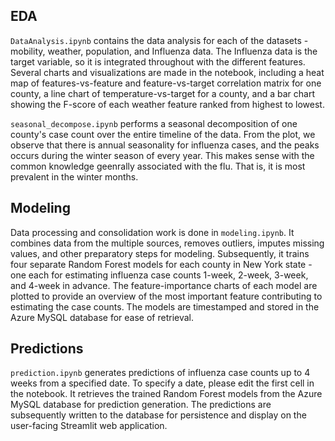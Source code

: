 ## EDA
`DataAnalysis.ipynb` contains the data analysis for each of the datasets - mobility, weather, population, and Influenza data. The Influenza data is the target variable, so it is integrated throughout with the different features. Several charts and visualizations are made in the notebook, including a heat map of features-vs-feature and feature-vs-target correlation matrix for one county, a line chart of temperature-vs-target for a county, and a bar chart showing the F-score of each weather feature ranked from highest to lowest.

`seasonal_decompose.ipynb` performs a seasonal decomposition of one county's case count over the entire timeline of the data. From the plot, we observe that there is annual seasonality for influenza cases, and the peaks occurs during the winter season of every year. This makes sense with the common knowledge geenrally associated with the flu. That is, it is most prevalent in the winter months. 

## Modeling

Data processing and consolidation work is done in `modeling.ipynb`. It combines data from the multiple sources, removes outliers, imputes missing values, and other preparatory steps for modeling. Subsequently, it trains four separate Random Forest models for each county in New York state - one each for estimating influenza case counts 1-week, 2-week, 3-week, and 4-week in advance. The feature-importance charts of each model are plotted to provide an overview of the most important feature contributing to estimating the case counts. The models are timestamped and stored in the Azure MySQL database for ease of retrieval.

## Predictions
`prediction.ipynb` generates predictions of influenza case counts up to 4 weeks from a specified date. To specify a date, please edit the first cell in the notebook. It retrieves the trained Random Forest models from the Azure MySQL database for prediction generation. The predictions are subsequently written to the database for persistence and display on the user-facing Streamlit web application.
